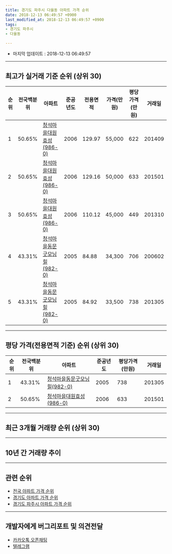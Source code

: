 ```yaml
---
title: 경기도 파주시 다율동 아파트 가격 순위
date: 2018-12-13 06:49:57 +0900
last_modified_at: 2018-12-13 06:49:57 +0900
tags:
- 경기도 파주시
- 다율동

---
```


* 마지막 업데이트 : 2018-12-13 06:49:57

---

## 최고가 실거래 기준 순위 (상위 30)


|순위|전국백분위|아파트|준공년도|전용면적|가격(만원)|평당가격(만원)|거래일|
|---|---|---|---|---|---|---|---|
|1|50.65%|[청석마을대원효성(986-0)](https://search.naver.com/search.naver?query=%EA%B2%BD%EA%B8%B0%EB%8F%84+%ED%8C%8C%EC%A3%BC%EC%8B%9C+%EB%8B%A4%EC%9C%A8%EB%8F%99+%EC%B2%AD%EC%84%9D%EB%A7%88%EC%9D%84%EB%8C%80%EC%9B%90%ED%9A%A8%EC%84%B1%28986-0%29)|2006|129.97|55,000|622|201409|
|2|50.65%|[청석마을대원효성(986-0)](https://search.naver.com/search.naver?query=%EA%B2%BD%EA%B8%B0%EB%8F%84+%ED%8C%8C%EC%A3%BC%EC%8B%9C+%EB%8B%A4%EC%9C%A8%EB%8F%99+%EC%B2%AD%EC%84%9D%EB%A7%88%EC%9D%84%EB%8C%80%EC%9B%90%ED%9A%A8%EC%84%B1%28986-0%29)|2006|129.16|50,000|633|201501|
|3|50.65%|[청석마을대원효성(986-0)](https://search.naver.com/search.naver?query=%EA%B2%BD%EA%B8%B0%EB%8F%84+%ED%8C%8C%EC%A3%BC%EC%8B%9C+%EB%8B%A4%EC%9C%A8%EB%8F%99+%EC%B2%AD%EC%84%9D%EB%A7%88%EC%9D%84%EB%8C%80%EC%9B%90%ED%9A%A8%EC%84%B1%28986-0%29)|2006|110.12|45,000|449|201310|
|4|43.31%|[청석마을동문굿모닝힐(982-0)](https://search.naver.com/search.naver?query=%EA%B2%BD%EA%B8%B0%EB%8F%84+%ED%8C%8C%EC%A3%BC%EC%8B%9C+%EB%8B%A4%EC%9C%A8%EB%8F%99+%EC%B2%AD%EC%84%9D%EB%A7%88%EC%9D%84%EB%8F%99%EB%AC%B8%EA%B5%BF%EB%AA%A8%EB%8B%9D%ED%9E%90%28982-0%29)|2005|84.88|34,300|706|200602|
|5|43.31%|[청석마을동문굿모닝힐(982-0)](https://search.naver.com/search.naver?query=%EA%B2%BD%EA%B8%B0%EB%8F%84+%ED%8C%8C%EC%A3%BC%EC%8B%9C+%EB%8B%A4%EC%9C%A8%EB%8F%99+%EC%B2%AD%EC%84%9D%EB%A7%88%EC%9D%84%EB%8F%99%EB%AC%B8%EA%B5%BF%EB%AA%A8%EB%8B%9D%ED%9E%90%28982-0%29)|2005|84.92|33,500|738|201305|


---

## 평당 가격(전용면적 기준) 순위 (상위 30)


|순위|전국백분위|아파트|준공년도|평당가격(만원)|거래일|
|---|---|---|---|---|---|
|1|43.31%|[청석마을동문굿모닝힐(982-0)](https://search.naver.com/search.naver?query=%EA%B2%BD%EA%B8%B0%EB%8F%84+%ED%8C%8C%EC%A3%BC%EC%8B%9C+%EB%8B%A4%EC%9C%A8%EB%8F%99+%EC%B2%AD%EC%84%9D%EB%A7%88%EC%9D%84%EB%8F%99%EB%AC%B8%EA%B5%BF%EB%AA%A8%EB%8B%9D%ED%9E%90%28982-0%29)|2005|738|201305|
|2|50.65%|[청석마을대원효성(986-0)](https://search.naver.com/search.naver?query=%EA%B2%BD%EA%B8%B0%EB%8F%84+%ED%8C%8C%EC%A3%BC%EC%8B%9C+%EB%8B%A4%EC%9C%A8%EB%8F%99+%EC%B2%AD%EC%84%9D%EB%A7%88%EC%9D%84%EB%8C%80%EC%9B%90%ED%9A%A8%EC%84%B1%28986-0%29)|2006|633|201501|


---

## 최근 3개월 거래량 순위 (상위 30)


<div style="width:100%;">
    <canvas id="deal_count_ranking" height="250"></canvas>
</div>


<script>
new Chart(document.getElementById("deal_count_ranking"), {
    type: 'horizontalBar',
    data: {
        labels: ['청석마을대원효성(986-0)', '청석마을동문굿모닝힐(982-0)'],
        datasets: [{
            label: '실거래 수',
            data: [10, 2],
            borderColor: "rgba(255, 0, 128, 1)",
            backgroundColor: "rgba(255, 0, 128, 0.5)",
            fill: false,
        }]
    },
    options: {
        responsive: true,
        title: {
            display: true,
            text: '최근 3개월 거래량 순위'
        },
        tooltips: {
            mode: 'index',
            intersect: false,
            callbacks: {
                title: function(tooltipItems, data) {
                    return "실거래 수:";
                },
                label: function(tooltipItem, data) {
                    return data.labels[tooltipItem.index] + ": " + tooltipItem.xLabel;
                }
            }
        },
        hover: {
            mode: 'nearest',
            intersect: true
        },
        scales: {
            xAxes: [{
                display: true,
                scaleLabel: {
                    display: true,
                    labelString: '실거래 수'
                },
                ticks: {
                    suggestedMin: 0,
                }
            }],
            yAxes: [{
                display: true,
                ticks: {
                    autoSkip: false,
                    callback: function(value, index, values) {
                        if (value.length > 15)
                            return value.substr(0, 13) + "...";
                        else
                            return value;
                    }
                },
                scaleLabel: {
                    display: false,
                }
            }]
        }
    }
});

</script>


---

## 10년 간 거래량 추이


<div style="width:100%;">
    <canvas id="deal_progress" height="250"></canvas>
</div>

<script>
new Chart(document.getElementById("deal_progress"), {
    type: 'line',
    data: {
        labels: ['200812','200901','200902','200903','200904','200905','200906','200907','200908','200909','200910','200911','200912','201001','201002','201003','201004','201005','201006','201007','201008','201009','201010','201011','201012','201101','201102','201103','201104','201105','201106','201107','201108','201109','201110','201111','201112','201201','201202','201203','201204','201205','201206','201207','201208','201209','201210','201211','201212','201301','201302','201303','201304','201305','201306','201307','201308','201309','201310','201311','201312','201401','201402','201403','201404','201405','201406','201407','201408','201409','201410','201411','201412','201501','201502','201503','201504','201505','201506','201507','201508','201509','201510','201511','201512','201601','201602','201603','201604','201605','201606','201607','201608','201609','201610','201611','201612','201701','201702','201703','201704','201705','201706','201707','201708','201709','201710','201711','201712','201801','201802','201803','201804','201805','201806','201807','201808','201809','201810','201811','201812'],
        datasets: [{
            label: '실거래 수',
            pointRadius: 1,
            data: [3, 5, 10, 5, 12, 11, 10, 10, 15, 20, 10, 4, 5, 4, 7, 2, 0, 5, 3, 9, 7, 11, 15, 12, 6, 12, 11, 10, 5, 3, 11, 11, 4, 5, 14, 12, 6, 5, 20, 14, 16, 12, 20, 16, 14, 10, 19, 20, 13, 12, 4, 8, 15, 15, 10, 7, 16, 21, 19, 8, 7, 9, 16, 16, 8, 4, 8, 8, 16, 13, 18, 15, 12, 15, 22, 25, 20, 21, 20, 30, 15, 24, 25, 13, 11, 8, 14, 11, 22, 11, 26, 23, 19, 22, 22, 10, 10, 19, 12, 19, 6, 11, 19, 19, 15, 10, 11, 12, 11, 16, 7, 13, 5, 9, 5, 12, 5, 10, 8, 4, 0],
            borderColor: "rgba(255, 201, 14, 1)",
            backgroundColor: "rgba(255, 201, 14, 0.5)",
            fill: true,
        }]
    },
    options: {
        responsive: true,
        title: {
            display: true,
            text: '10년간 거래량 추이'
        },
        tooltips: {
            mode: 'index',
            intersect: false,
        },
        hover: {
            mode: 'nearest',
            intersect: true
        },
        scales: {
            xAxes: [{
                display: true,
                scaleLabel: {
                    display: true,
                    labelString: '년/월'
                }
            }],
            yAxes: [{
                display: true,
                ticks: {
                    suggestedMin: 0,
                },
                scaleLabel: {
                    display: true,
                    labelString: '실거래 수'
                }
            }]
        }
    }
});

</script>


---

## 관련 순위

- [전국 아파트 가격 순위](https://inasie.github.io/apt-ranking/전국)
- [경기도 아파트 가격 순위](https://inasie.github.io/apt-ranking/경기도)
- [경기도 파주시 아파트 가격 순위](https://inasie.github.io/apt-ranking/경기도-파주시)


---

## 개발자에게 버그리포트 및 의견전달

- [카카오톡 오픈채팅](https://open.kakao.com/o/gLJUAP4)
- [텔레그램](https://t.me/inasie)

